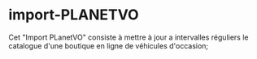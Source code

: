 # import-PLANETVO
Cet "Import PLanetVO" consiste à mettre à jour a intervalles réguliers le catalogue d'une boutique en ligne de véhicules d'occasion;
